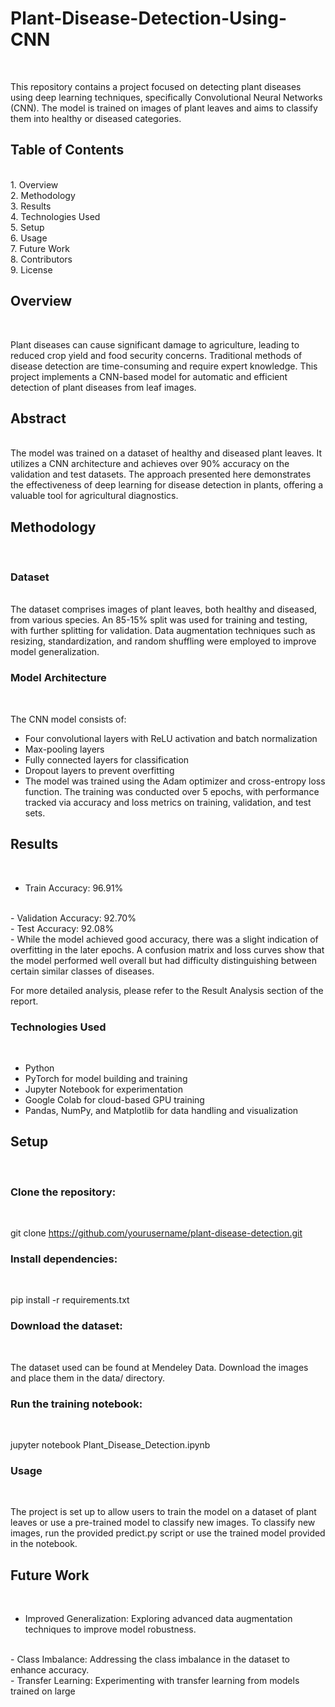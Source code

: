 # Plant-Disease-Detection-Using-CNN
<br>

This repository contains a project focused on detecting plant diseases using deep learning techniques, specifically Convolutional Neural Networks (CNN). The model is trained on images of plant leaves and aims to classify them into healthy or diseased categories.
<br>

## Table of Contents
<br>
1. Overview
<br>
2. Methodology
<br>
3. Results
<br>
4. Technologies Used
<br>
5. Setup
<br>
6. Usage
<br>
7. Future Work
<br>
8. Contributors
<br>
9. License
<br>

## Overview
<br>

Plant diseases can cause significant damage to agriculture, leading to reduced crop yield and food security concerns. Traditional methods of disease detection are time-consuming and require expert knowledge. This project implements a CNN-based model for automatic and efficient detection of plant diseases from leaf images.
<br>

## Abstract
<br>
The model was trained on a dataset of healthy and diseased plant leaves. It utilizes a CNN architecture and achieves over 90% accuracy on the validation and test datasets. The approach presented here demonstrates the effectiveness of deep learning for disease detection in plants, offering a valuable tool for agricultural diagnostics.
<br>

## Methodology
<br>

### Dataset
<br>
The dataset comprises images of plant leaves, both healthy and diseased, from various species. An 85-15% split was used for training and testing, with further splitting for validation. Data augmentation techniques such as resizing, standardization, and random shuffling were employed to improve model generalization.
<br>

### Model Architecture
<br>

The CNN model consists of:
<br>

- Four convolutional layers with ReLU activation and batch normalization
  <br>
- Max-pooling layers
  <br>
- Fully connected layers for classification
  <br>
- Dropout layers to prevent overfitting
  <br>
- The model was trained using the Adam optimizer and cross-entropy loss function. The training was conducted over 5 epochs, with performance tracked via accuracy and loss metrics on training, validation, and test sets.
  <br>

## Results
<br>

- Train Accuracy: 96.91%
<br>
- Validation Accuracy: 92.70%
<br>
- Test Accuracy: 92.08%
<br>
- While the model achieved good accuracy, there was a slight indication of overfitting in the later epochs. A confusion matrix and loss curves show that the model performed well overall but had difficulty distinguishing between certain similar classes of diseases.
<br>

For more detailed analysis, please refer to the Result Analysis section of the report.
<br>

### Technologies Used
<br>

- Python
  <br>
- PyTorch for model building and training
  <br>
- Jupyter Notebook for experimentation
  <br>
- Google Colab for cloud-based GPU training
  <br>
- Pandas, NumPy, and Matplotlib for data handling and visualization
  <br>
  
## Setup
<br>

### Clone the repository:
<br>

git clone https://github.com/yourusername/plant-disease-detection.git
<br>

### Install dependencies:
<br>

pip install -r requirements.txt
<br>

### Download the dataset: 
<br>

The dataset used can be found at Mendeley Data. Download the images and place them in the data/ directory.
<br>

### Run the training notebook:
<br>

jupyter notebook Plant_Disease_Detection.ipynb
<br>

### Usage
<br>

The project is set up to allow users to train the model on a dataset of plant leaves or use a pre-trained model to classify new images. To classify new images, run the provided predict.py script or use the trained model provided in the notebook.
<br>

## Future Work
<br>

- Improved Generalization: Exploring advanced data augmentation techniques to improve model robustness.
<br>
- Class Imbalance: Addressing the class imbalance in the dataset to enhance accuracy.
<br>
- Transfer Learning: Experimenting with transfer learning from models trained on large
